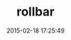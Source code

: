 ---
layout: post
title:  "rollbar"
repo:   "rollbar/rollbar-gem"
date:   2015-02-18 17:25:49
gemurl: https://github.com/rollbar/rollbar-gem
---